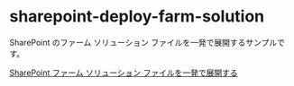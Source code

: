 ﻿# sharepoint-deploy-farm-solution

SharePoint のファーム ソリューション ファイルを一発で展開するサンプルです。

[SharePoint ファーム ソリューション ファイルを一発で展開する](http://blog.karamem0.jp/entry/2016/07/22/230000)
